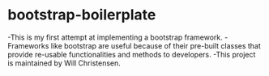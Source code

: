 # bootstrap-boilerplate
-This is my first attempt at implementing a bootstrap framework. 
-Frameworks like bootstrap are useful because of their pre-built classes that provide re-usable functionalities and methods to developers. 
-This project is maintained by Will Christensen.
